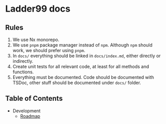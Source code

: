 # Ladder99 docs

## Rules

1. We use Nx monorepo.
2. We use `pnpm` package manager instead of `npm`. Although `npm` should work, we should prefer using `pnpm`.
3. In `docs/` everything should be linked in `docs/index.md`, either directly or indirectly.
4. Create unit tests for all relevant code, at least for all methods and functions.
5. Everything must be documented. Code should be documented with TSDoc, other stuff should be documented under `docs/` folder.

## Table of Contents

- Development
  - [Roadmap](development/roadmap)
